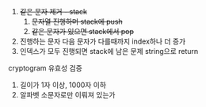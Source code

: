 1. ~~같은 문자 제거 - stack~~
   1. ~~문자열 진행하며 stack에 push~~
   2. ~~같은 문자가 있으면 stack에서 pop~~
2. 진행하는 문자 다음 문자가 다를때까지 index하나 더 증가
3. 인덱스가 모두 진행되면 stack에 남은 문제 string으로 return

cryptogram 유효성 검증

1. 길이가 1자 이상, 1000자 이하
2. 알파벳 소문자로만 이뤄져 있는가
